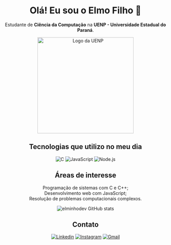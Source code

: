 <div align="center">

# Olá! Eu sou o Elmo Filho 👋

Estudante de **Ciência da Computação** na **UENP - Universidade Estadual do Paraná**.

<img src="https://uenp.edu.br/images/institucional/logo/uenp-logoportal.png" alt="Logo da UENP" style="max-width: 100%; height: auto;" width="300" />

## Tecnologias que utilizo no meu dia

![C](https://img.shields.io/badge/C-00599C?style=for-the-badge&logo=c&logoColor=white) ![JavaScript](https://img.shields.io/badge/JavaScript-F7DF1E?style=for-the-badge&logo=javascript&logoColor=black) ![Node.js](https://img.shields.io/badge/Node.js-43853D?style=for-the-badge&logo=node.js&logoColor=white)

## Áreas de interesse

Programação de sistemas com C e C++;  
Desenvolvimento web com JavaScript;  
Resolução de problemas computacionais complexos.  

![elminhodev GitHub stats](https://github-readme-stats.vercel.app/api/top-langs/?username=elminhodev&theme=blue-green)

## Contato

[![Linkedin](https://img.shields.io/badge/LinkedIn-0077B5?style=for-the-badge&logo=linkedin&logoColor=white)](https://www.linkedin.com/in/jos%C3%A9-elmo-2272a6331/) 
[![Instagram](https://img.shields.io/badge/Instagram-E4405F?style=for-the-badge&logo=instagram&logoColor=white)](https://www.instagram.com/zezzao__/) 
[![Gmail](https://img.shields.io/badge/Gmail-D14836?style=for-the-badge&logo=gmail&logoColor=white)](mailto:miinho.sk8@gmail.com)

</div>
